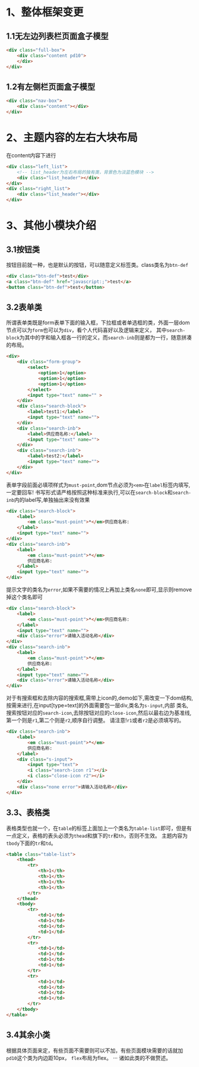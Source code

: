 # 1、整体框架变更

## 1.1无左边列表栏页面盒子模型

```html
<div class="full-box">
	<div class="content pd10">
	</div>
</div>
```
## 1.2有左侧栏页面盒子模型
```html
<div class="nav-box">
	<div class="content"></div>
</div>
```

# 2、主题内容的左右大块布局
在content内容下进行
```html
<div class="left_list">
	<!-- list_header为左右布局的独有类，背景色为淡蓝色模块 -->
	<div class="list_header"></div>
</div>
<div class="right_list">
	<div class="list_header"></div>
</div>
```

# 3、其他小模块介绍

## 3.1按钮类
按钮目前就一种，也是默认的按钮，可以随意定义标签类。class类名为`btn-def`
```html
<div class="btn-def">test</div>
<a class="btn-def" href="javascript:;">test</a>
<button class="btn-def">test</button>
```

## 3.2表单类
所谓表单类既是form表单下面的输入框，下拉框或者单选框的类，外面一层dom节点可以为`form`也可以为`div`，看个人代码喜好以及逻辑来定义，
其中`search-block`为其中的字和输入框各一行的定义，而`search-inb`则是都为一行，随意拼凑的布局。
```html
<div>
	<div class="form-group">
		<select>
			<option>1</option>
			<option>1</option>
			<option>1</option>
		</select>
		<input type="text" name="" >
	</div>
	<div class="search-block">
		<label>test1:</label>
		<input type="text" name="">
	</div>
	<div class="search-inb">
		<label>供应商名称:</label>
		<input type="text" name="">
	</div>
	<div class="search-inb">
		<label>test2:</label>
		<input type="text" name="">
	</div>
</div>
```
表单字段前面必填项样式为`must-point`,dom节点必须为`<em>`在`label`标签内填写,一定要回车!
书写形式请严格按照这种标准来执行,可以在`search-block`和`search-inb`内的label写,单独抽出来没有效果
```html
<div class="search-block">
    <label>
        <em class="must-point">*</em>供应商名称:
    </label>
    <input type="text" name="">
</div>
<div class="search-inb">
    <label>
        <em class="must-point">*</em>
        供应商名称:
    </label>
    <input type="text" name="">
</div>
```

提示文字的类名为`error`,如果不需要的情况上再加上类名`none`即可,显示则remove掉这个类名即可

```html
<div class="search-block">
    <label>
        <em class="must-point">*</em>供应商名称:
    </label>
    <input type="text" name="">
    <div class="error">请输入活动名称</div>
</div>
<div class="search-inb">
    <label>
        <em class="must-point">*</em>
        供应商名称:
    </label>
    <input type="text" name="">
    <div class="error">请输入活动名称</div>
</div>
```
对于有搜索框和去除内容的搜索框,需带上icon的,demo如下,需改变一下dom结构,按需来进行,在input[type=text]的外面需要包一层div,类名为`s-input`,内部
类名,搜索按钮对应的`search-icon`,去除按钮对应的`close-icon`,然后以最右边为基准线,第一个则是`r1`,第二个则是`r2`,顺序自行调整。
请注意!`r1`或者`r2`是必须填写的。

```html
<div class="search-inb">
    <label>
        <em class="must-point">*</em>
        供应商名称:
    </label>
    <div class="s-input">
        <input type="text">
        <i class="search-icon r1"></i>
        <i class="close-icon r2"></i>
    </div>
    <div class="none error">请输入活动名称</div>
</div>
```

## 3.3、表格类
表格类型也就一个，在`table`的标签上面加上一个类名为`table-list`即可，但是有一点定义，表格的表头必须为`thead`和旗下的`tr`和`th`，否则不生效。
主题内容为`tbody`下面的`tr`和`td`。

```html
<table class="table-list">
	<thead>
		<tr>
			<th>1</th>
			<th>1</th>
			<th>1</th>
			<th>1</th>
		</tr>
	</thead>
	<tbody>
		<tr>
			<td>1</td>
			<td>1</td>
			<td>1</td>
			<td>1</td>
		</tr>
		<tr>
			<td>1</td>
			<td>1</td>
			<td>1</td>
			<td>1</td>
		</tr>
		<tr>
			<td>1</td>
			<td>1</td>
			<td>1</td>
			<td>1</td>
		</tr>
	</tbody>
</table>
```
## 3.4其余小类
根据具体页面来定，有些页面不需要则可以不加，有些页面模块需要的话就加
`pd10`这个类为内边距10px，
`flex`布局为flex。
···
诸如此类的不做赘述。